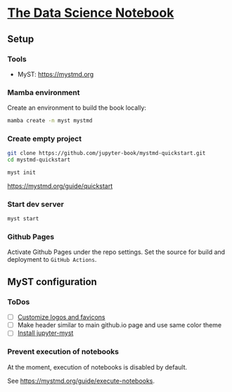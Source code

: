 # [The Data Science Notebook](https://bodoburger.github.io/data-science-notebook)


## Setup

### Tools

- MyST: https://mystmd.org


### Mamba environment

Create an environment to build the book locally:

```bash
mamba create -n myst mystmd
```

### Create empty project

```bash
git clone https://github.com/jupyter-book/mystmd-quickstart.git
cd mystmd-quickstart

myst init
```

https://mystmd.org/guide/quickstart


### Start dev server

```bash
myst start
```


### Github Pages

Activate Github Pages under the repo settings. Set the source for build and deployment to `GitHub Actions`.


## MyST configuration

### ToDos

- [ ] [Customize logos and favicons](https://mystmd.org/guide/website-templates#site-options)
- [ ] Make header similar to main github.io page and use same color theme
- [ ] [Install jupyter-myst](https://mystmd.org/guide/quickstart-jupyter-lab-myst)

### Prevent execution of notebooks

At the moment, execution of notebooks is disabled by default.

See https://mystmd.org/guide/execute-notebooks.
